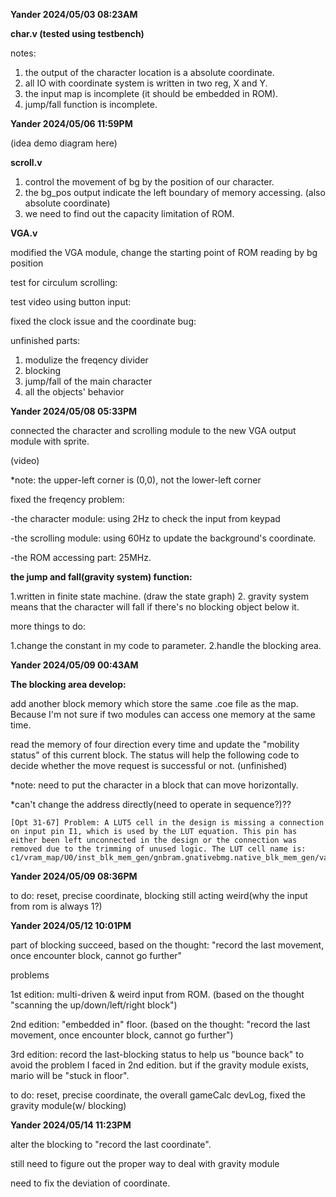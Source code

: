 **Yander 2024/05/03 08:23AM**

**char.v (tested using testbench)**

notes: 
  1. the output of the character location is a absolute coordinate.
  2. all IO with coordinate system is written in two reg, X and Y.
  3. the input map is incomplete (it should be embedded in ROM).
  4. jump/fall function is incomplete.

**Yander 2024/05/06 11:59PM**

(idea demo diagram here)

**scroll.v**

  1. control the movement of bg by the position of our character.
  2. the bg_pos output indicate the left boundary of memory accessing. (also absolute coordinate)
  3. we need to find out the capacity limitation of ROM. 

**VGA.v**

modified the VGA module, change the starting point of ROM reading by bg position

test for circulum scrolling:

test video using button input:

fixed the clock issue and the coordinate bug:

unfinished parts:

  1. modulize the freqency divider
  2. blocking
  3. jump/fall of the main character
  4. all the objects' behavior

**Yander 2024/05/08 05:33PM**

connected the character and scrolling module to the new VGA output module with sprite.

(video)

*note: the upper-left corner is (0,0), not the lower-left corner

fixed the freqency problem:

  -the character module: using 2Hz to check the input from keypad
  
  -the scrolling module: using 60Hz to update the background's coordinate.
  
  -the ROM accessing part: 25MHz.
  
**the jump and fall(gravity system) function:**

  1.written in finite state machine.
   (draw the state graph)
  2. gravity system means that the character will fall if there's no blocking object below it.

more things to do:

  1.change the constant in my code to parameter.
  2.handle the blocking area.

**Yander 2024/05/09 00:43AM**

**The blocking area develop:**

add another block memory which store the same .coe file as the map. Because I'm not sure if two modules can access one memory at the same time.

read the memory of four direction every time and update the "mobility status" of this current block. The status will help the following code to decide whether the move request is successful or not.
(unfinished)

*note: need to put the character in a block that can move horizontally.

*can't change the address directly(need to operate in sequence?)??
```
[Opt 31-67] Problem: A LUT5 cell in the design is missing a connection on input pin I1, which is used by the LUT equation. This pin has either been left unconnected in the design or the connection was removed due to the trimming of unused logic. The LUT cell name is: c1/vram_map/U0/inst_blk_mem_gen/gnbram.gnativebmg.native_blk_mem_gen/valid.cstr/ramloop[67].ram.r/prim_init.ram/DEVICE_7SERIES.NO_BMM_INFO.SP.SIMPLE_PRIM36.ram_i_2__1.
```

**Yander 2024/05/09 08:36PM**

to do: reset, precise coordinate, blocking still acting weird(why the input from rom is always 1?)

**Yander 2024/05/12 10:01PM**

part of blocking succeed, based on the thought: "record the last movement, once encounter block, cannot go further"

problems 

1st edition: multi-driven & weird input from ROM. (based on the thought "scanning the up/down/left/right block")

2nd edition: "embedded in" floor. (based on the thought: "record the last movement, once encounter block, cannot go further")

3rd edition: record the last-blocking status to help us "bounce back" to avoid the problem I faced in 2nd edition. but if the gravity module exists, mario will be "stuck in floor".

to do: reset, precise coordinate, the overall gameCalc devLog, fixed the gravity module(w/ blocking)

**Yander 2024/05/14 11:23PM**

alter the blocking to "record the last coordinate".

still need to figure out the proper way to deal with gravity module

need to fix the deviation of coordinate. 

